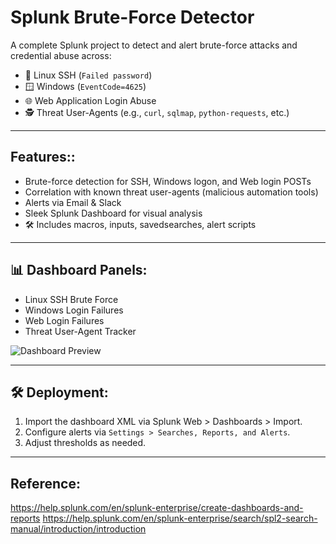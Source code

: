 #  Splunk Brute-Force Detector

A complete Splunk project to detect and alert brute-force attacks and credential abuse across:

- 🐧 Linux SSH (`Failed password`)
- 🪟 Windows (`EventCode=4625`)
- 🌐 Web Application Login Abuse
- 🕵️ Threat User-Agents (e.g., `curl`, `sqlmap`, `python-requests`, etc.)

---

## Features::

- Brute-force detection for SSH, Windows logon, and Web login POSTs
- Correlation with known threat user-agents (malicious automation tools)
- Alerts via Email & Slack
- Sleek Splunk Dashboard for visual analysis
- 🛠️ Includes macros, inputs, savedsearches, alert scripts

---
## 📊 Dashboard Panels:
- Linux SSH Brute Force
- Windows Login Failures
- Web Login Failures
- Threat User-Agent Tracker
  
![Dashboard Preview](https://raw.githubusercontent.com/mortuja001/splunk-brute-force-detector/main/images/dashboard_preview.png)

---

## 🛠️ Deployment:
1. Import the dashboard XML via Splunk Web > Dashboards > Import.
2. Configure alerts via `Settings > Searches, Reports, and Alerts`.
3. Adjust thresholds as needed.

---

## Reference: 
https://help.splunk.com/en/splunk-enterprise/create-dashboards-and-reports
https://help.splunk.com/en/splunk-enterprise/search/spl2-search-manual/introduction/introduction


